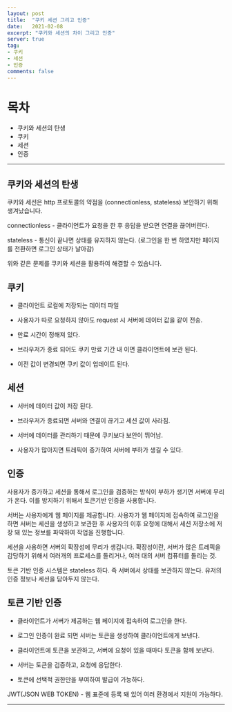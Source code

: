 ```yaml
---
layout: post
title:  "쿠키 세션 그리고 인증"
date:   2021-02-08
excerpt: "쿠키와 세션의 차이 그리고 인증"
server: true
tag:
- 쿠키
- 세션
- 인증
comments: false
---
```



# 목차
* 쿠키와 세션의 탄생
* 쿠키
* 세션
* 인증

---


## 쿠키와 세션의 탄생
쿠키와 세션은 http 프로토콜의 약점을 (connectionless, stateless) 보안하기 위해 생겨났습니다. 

connectionless - 클라이언트가 요청을 한 후 응답을 받으면 연결을 끊어버린다.

stateless - 통신이 끝나면 상태를 유지하지 않는다. (로그인을 한 번 하였지만 페이지를 전환하면 로그인 상태가 날아감)

위와 같은 문제를 쿠키와 세션을 활용하여 해결할 수 있습니다.

## 쿠키

- 클라이언트 로컬에 저장되는 데이터 파일

- 사용자가 따로 요청하지 않아도 request 시 서버에 데이터 값을 같이 전송.

- 만료 시간이 정해져 있다.

- 브라우저가 종료 되어도 쿠키 만료 기간 내 이면 클라이언트에 보관 된다.

- 이전 값이 변경되면 쿠키 값이 업데이트 된다.

## 세션

- 서버에 데이터 값이 저장 된다.

- 브라우저가 종료되면 서버와 연결이 끊기고 세션 값이 사라짐.

- 서버에 데이터를 관리하기 때문에 쿠키보다 보안이 뛰어남. 

- 사용자가 많아지면 트레픽이 증가하여 서버에 부하가 생길 수 있다.

## 인증

사용자가 증가하고 세션을 통해서 로그인을 검증하는 방식이 부하가 생기면 서버에 무리가 온다.
이를 방지하기 위해서 토큰기반 인증을 사용합니다.

서버는 사용자에게 웹 페이지를 제공합니다. 사용자가 웹 페이지에 접속하여 로그인을 하면 서버는 세션을 생성하고 보관한 후 사용자의 이후 요청에 대해서 세션 저장소에 저장 돼 있는 정보를 파악하여 작업을 진행합니다. 

세션을 사용하면 서버의 확장성에 무리가 생깁니다. 확장성이란, 서버가 많은 트레픽을 감당하기 위해서 여러개의 프로세스를 돌리거나, 여러 대의 서버 컴퓨터를 돌리는 것.

토큰 기반 인증 시스템은 stateless 하다. 즉 서버에서 상태를 보관하지 않는다. 유저의 인증 정보나 세션을 담아두지 않는다. 

## 토큰 기반 인증  

- 클라이언트가 서버가 제공하는 웹 페이지에 접속하여 로그인을 한다.

- 로그인 인증이 완료 되면 서버는 토큰을 생성하여 클라이언트에게 보낸다.

- 클라이언트에 토큰을 보관하고, 서버에 요청이 있을 때마다 토큰을 함께 보낸다.

- 서버는 토큰을 검증하고, 요청에 응답한다.

- 토큰에 선택적 권한만을 부여하여 발급이 가능하다. 

JWT(JSON WEB TOKEN) - 웹 표준에 등록 돼 있어 여러 환경에서 지원이 가능하다.

---


